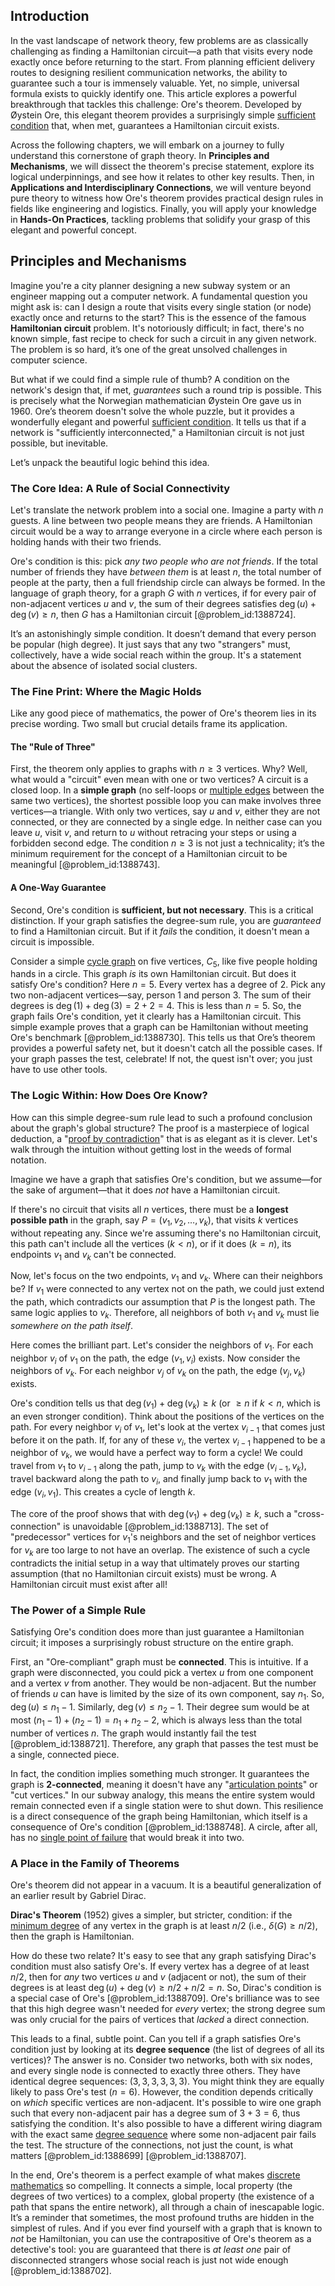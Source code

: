 ## Introduction
In the vast landscape of network theory, few problems are as classically challenging as finding a Hamiltonian circuit—a path that visits every node exactly once before returning to the start. From planning efficient delivery routes to designing resilient communication networks, the ability to guarantee such a tour is immensely valuable. Yet, no simple, universal formula exists to quickly identify one. This article explores a powerful breakthrough that tackles this challenge: Ore's theorem. Developed by Øystein Ore, this elegant theorem provides a surprisingly simple [sufficient condition](@article_id:275748) that, when met, guarantees a Hamiltonian circuit exists.

Across the following chapters, we will embark on a journey to fully understand this cornerstone of graph theory. In **Principles and Mechanisms**, we will dissect the theorem's precise statement, explore its logical underpinnings, and see how it relates to other key results. Then, in **Applications and Interdisciplinary Connections**, we will venture beyond pure theory to witness how Ore's theorem provides practical design rules in fields like engineering and logistics. Finally, you will apply your knowledge in **Hands-On Practices**, tackling problems that solidify your grasp of this elegant and powerful concept.

## Principles and Mechanisms

Imagine you're a city planner designing a new subway system or an engineer mapping out a computer network. A fundamental question you might ask is: can I design a route that visits every single station (or node) exactly once and returns to the start? This is the essence of the famous **Hamiltonian circuit** problem. It's notoriously difficult; in fact, there's no known simple, fast recipe to check for such a circuit in any given network. The problem is so hard, it’s one of the great unsolved challenges in computer science.

But what if we could find a simple rule of thumb? A condition on the network's design that, if met, *guarantees* such a round trip is possible. This is precisely what the Norwegian mathematician Øystein Ore gave us in 1960. Ore’s theorem doesn't solve the whole puzzle, but it provides a wonderfully elegant and powerful [sufficient condition](@article_id:275748). It tells us that if a network is "sufficiently interconnected," a Hamiltonian circuit is not just possible, but inevitable.

Let’s unpack the beautiful logic behind this idea.

### The Core Idea: A Rule of Social Connectivity

Let's translate the network problem into a social one. Imagine a party with $n$ guests. A line between two people means they are friends. A Hamiltonian circuit would be a way to arrange everyone in a circle where each person is holding hands with their two friends.

Ore's condition is this: pick *any two people who are not friends*. If the total number of friends they have *between them* is at least $n$, the total number of people at the party, then a full friendship circle can always be formed. In the language of graph theory, for a graph $G$ with $n$ vertices, if for every pair of non-adjacent vertices $u$ and $v$, the sum of their degrees satisfies $\deg(u) + \deg(v) \ge n$, then $G$ has a Hamiltonian circuit [@problem_id:1388724].

It’s an astonishingly simple condition. It doesn’t demand that every person be popular (high degree). It just says that any two "strangers" must, collectively, have a wide social reach within the group. It's a statement about the absence of isolated social clusters.

### The Fine Print: Where the Magic Holds

Like any good piece of mathematics, the power of Ore's theorem lies in its precise wording. Two small but crucial details frame its application.

#### The "Rule of Three"

First, the theorem only applies to graphs with $n \ge 3$ vertices. Why? Well, what would a "circuit" even mean with one or two vertices? A circuit is a closed loop. In a **simple graph** (no self-loops or [multiple edges](@article_id:273426) between the same two vertices), the shortest possible loop you can make involves three vertices—a triangle. With only two vertices, say $u$ and $v$, either they are not connected, or they are connected by a single edge. In neither case can you leave $u$, visit $v$, and return to $u$ without retracing your steps or using a forbidden second edge. The condition $n \ge 3$ is not just a technicality; it’s the minimum requirement for the concept of a Hamiltonian circuit to be meaningful [@problem_id:1388743].

#### A One-Way Guarantee

Second, Ore's condition is **sufficient, but not necessary**. This is a critical distinction. If your graph satisfies the degree-sum rule, you are *guaranteed* to find a Hamiltonian circuit. But if it *fails* the condition, it doesn't mean a circuit is impossible.

Consider a simple [cycle graph](@article_id:273229) on five vertices, $C_5$, like five people holding hands in a circle. This graph *is* its own Hamiltonian circuit. But does it satisfy Ore's condition? Here $n=5$. Every vertex has a degree of 2. Pick any two non-adjacent vertices—say, person 1 and person 3. The sum of their degrees is $\deg(1) + \deg(3) = 2 + 2 = 4$. This is less than $n=5$. So, the graph fails Ore's condition, yet it clearly has a Hamiltonian circuit. This simple example proves that a graph can be Hamiltonian without meeting Ore's benchmark [@problem_id:1388730]. This tells us that Ore’s theorem provides a powerful safety net, but it doesn't catch all the possible cases. If your graph passes the test, celebrate! If not, the quest isn't over; you just have to use other tools.

### The Logic Within: How Does Ore Know?

How can this simple degree-sum rule lead to such a profound conclusion about the graph's global structure? The proof is a masterpiece of logical deduction, a "[proof by contradiction](@article_id:141636)" that is as elegant as it is clever. Let's walk through the intuition without getting lost in the weeds of formal notation.

Imagine we have a graph that satisfies Ore's condition, but we assume—for the sake of argument—that it does *not* have a Hamiltonian circuit.

If there's no circuit that visits all $n$ vertices, there must be a **longest possible path** in the graph, say $P = (v_1, v_2, \dots, v_k)$, that visits $k$ vertices without repeating any. Since we're assuming there's no Hamiltonian circuit, this path can't include all the vertices ($k \lt n$), or if it does ($k=n$), its endpoints $v_1$ and $v_k$ can't be connected.

Now, let's focus on the two endpoints, $v_1$ and $v_k$. Where can their neighbors be? If $v_1$ were connected to any vertex not on the path, we could just extend the path, which contradicts our assumption that $P$ is the longest path. The same logic applies to $v_k$. Therefore, all neighbors of both $v_1$ and $v_k$ must lie *somewhere on the path itself*.

Here comes the brilliant part. Let's consider the neighbors of $v_1$. For each neighbor $v_i$ of $v_1$ on the path, the edge $(v_1, v_i)$ exists. Now consider the neighbors of $v_k$. For each neighbor $v_j$ of $v_k$ on the path, the edge $(v_j, v_k)$ exists.

Ore's condition tells us that $\deg(v_1) + \deg(v_k) \ge k$ (or $\ge n$ if $k<n$, which is an even stronger condition). Think about the positions of the vertices on the path. For every neighbor $v_i$ of $v_1$, let's look at the vertex $v_{i-1}$ that comes just before it on the path. If, for any of these $v_i$, the vertex $v_{i-1}$ happened to be a neighbor of $v_k$, we would have a perfect way to form a cycle! We could travel from $v_1$ to $v_{i-1}$ along the path, jump to $v_k$ with the edge $(v_{i-1}, v_k)$, travel backward along the path to $v_i$, and finally jump back to $v_1$ with the edge $(v_i, v_1)$. This creates a cycle of length $k$.

The core of the proof shows that with $\deg(v_1) + \deg(v_k) \ge k$, such a "cross-connection" is unavoidable [@problem_id:1388713]. The set of "predecessor" vertices for $v_1$'s neighbors and the set of neighbor vertices for $v_k$ are too large to not have an overlap. The existence of such a cycle contradicts the initial setup in a way that ultimately proves our starting assumption (that no Hamiltonian circuit exists) must be wrong. A Hamiltonian circuit must exist after all!

### The Power of a Simple Rule

Satisfying Ore's condition does more than just guarantee a Hamiltonian circuit; it imposes a surprisingly robust structure on the entire graph.

First, an "Ore-compliant" graph must be **connected**. This is intuitive. If a graph were disconnected, you could pick a vertex $u$ from one component and a vertex $v$ from another. They would be non-adjacent. But the number of friends $u$ can have is limited by the size of its own component, say $n_1$. So, $\deg(u) \le n_1-1$. Similarly, $\deg(v) \le n_2-1$. Their degree sum would be at most $(n_1-1) + (n_2-1) = n_1+n_2-2$, which is always less than the total number of vertices $n$. The graph would instantly fail the test [@problem_id:1388721]. Therefore, any graph that passes the test must be a single, connected piece.

In fact, the condition implies something much stronger. It guarantees the graph is **2-connected**, meaning it doesn't have any "[articulation points](@article_id:636954)" or "cut vertices." In our subway analogy, this means the entire system would remain connected even if a single station were to shut down. This resilience is a direct consequence of the graph being Hamiltonian, which itself is a consequence of Ore's condition [@problem_id:1388748]. A circle, after all, has no [single point of failure](@article_id:267015) that would break it into two.

### A Place in the Family of Theorems

Ore's theorem did not appear in a vacuum. It is a beautiful generalization of an earlier result by Gabriel Dirac.

**Dirac's Theorem** (1952) gives a simpler, but stricter, condition: if the [minimum degree](@article_id:273063) of any vertex in the graph is at least $n/2$ (i.e., $\delta(G) \ge n/2$), then the graph is Hamiltonian.

How do these two relate? It's easy to see that any graph satisfying Dirac's condition must also satisfy Ore's. If every vertex has a degree of at least $n/2$, then for *any* two vertices $u$ and $v$ (adjacent or not), the sum of their degrees is at least $\deg(u) + \deg(v) \ge n/2 + n/2 = n$. So, Dirac's condition is a special case of Ore's [@problem_id:1388709]. Ore's brilliance was to see that this high degree wasn't needed for *every* vertex; the strong degree sum was only crucial for the pairs of vertices that *lacked* a direct connection.

This leads to a final, subtle point. Can you tell if a graph satisfies Ore's condition just by looking at its **degree sequence** (the list of degrees of all its vertices)? The answer is no. Consider two networks, both with six nodes, and every single node is connected to exactly three others. They have identical degree sequences: $(3, 3, 3, 3, 3, 3)$. You might think they are equally likely to pass Ore's test ($n=6$). However, the condition depends critically on *which* specific vertices are non-adjacent. It's possible to wire one graph such that every non-adjacent pair has a degree sum of $3+3=6$, thus satisfying the condition. It's also possible to have a different wiring diagram with the exact same [degree sequence](@article_id:267356) where some non-adjacent pair fails the test. The structure of the connections, not just the count, is what matters [@problem_id:1388699] [@problem_id:1388707].

In the end, Ore's theorem is a perfect example of what makes [discrete mathematics](@article_id:149469) so compelling. It connects a simple, local property (the degrees of two vertices) to a complex, global property (the existence of a path that spans the entire network), all through a chain of inescapable logic. It’s a reminder that sometimes, the most profound truths are hidden in the simplest of rules. And if you ever find yourself with a graph that is known to *not* be Hamiltonian, you can use the contrapositive of Ore's theorem as a detective's tool: you are guaranteed that there is *at least one* pair of disconnected strangers whose social reach is just not wide enough [@problem_id:1388702].
